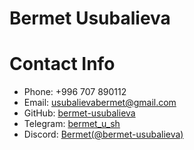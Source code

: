 # Bermet Usubalieva
# Contact Info
* Phone: +996 707 890112
* Email: usubalievabermet@gmail.com
* GitHub: 
[bermet-usubalieva](https://github.com/bermet-usubalieva)
* Telegram: [bermet_u_sh](http://t.me//bermet_u_sh)
* Discord: [Bermet(@bermet-usubalieva)](https://discordapp.com/users/1099017031174594570/)